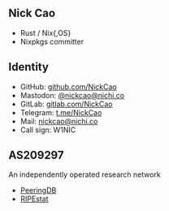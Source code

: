 ## Nick Cao
- Rust / Nix{,OS}
- Nixpkgs committer
## Identity
- GitHub: [github.com/NickCao](https://github.com/NickCao)
- Mastodon: <a rel="me" href="https://mastodon.nichi.co/@nickcao">@nickcao@nichi.co</a>
- GitLab: [gitlab.com/NickCao](https://gitlab.com/NickCao)
- Telegram: [t.me/NickCao](https://t.me/NickCao)
- Mail: [nickcao@nichi.co](mailto:nickcao@nichi.co)
- Call sign: W1NIC
## AS209297
An independently operated research network
- [PeeringDB](https://as209297.peeringdb.com/)
- [RIPEstat](https://stat.ripe.net/AS209297)
